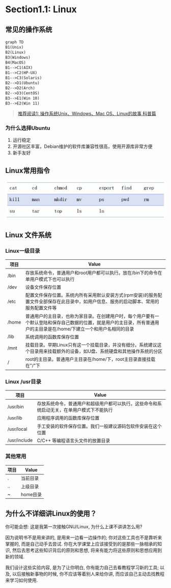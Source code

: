 # Section1.1: Linux

## 常见的操作系统

```mermaid
graph TD
B1(Unix)
B2(Linux)
B3(Windows)
B4(MacOS)
B1-->C1(AIX)
B1-->C2(HP-UX)
B1-->C3(Solaris)
B2-->D1(Ubuntu)
B2-->D2(Arch)
B2-->D3(CentOS)
B3-->E1(Win 10)
B3-->E2(Win 11)
```

> [推荐阅读1: 操作系统Unix、Windows、Mac OS、Linux的故事 科普篇](https://blog.csdn.net/zhanghow/article/details/53542397)

### 为什么选择Ubuntu

1. 运行稳定
2. 开源社区丰富，Debian维护的软件库兼容性很高，使用开源库非常方便
3. 新手友好

## Linux常用指令

![](./assets/Commands.png)

## Linux 文件系统

### Linux一级目录

|项目|Value|
|-|-|
|/bin|存放系统命令，普通用户和root用户都可以执行。放在/bin下的命令在单用户模式下也可以执行|
|/dev|设备文件保存位置|
|/etc|配置文件保存位置。系统内所有采用默认安装方式(rpm安装)的服务配置文件全部保存在此目录中，如用户信息、服务的启动脚本、常用的服务配置文件等|
|/home|普通用户的主目录，也称为家目录。在创建用户时，每个用户要有一个默认登陆和保存自己数据的位置，就是用户的主目录，所有普通用户的主目录是在/home/下建立一个和用户名相同的目录|
|/lib|系统调用的函数库保存位置|
|/mnt|挂载目录。早期Linux只有这一个挂载目录，并没有细分。系统建议这个目录用来挂载额外的设备，如U盘、系统硬盘和其他操作系统的分区|
|/|root的主目录。普通用户主目录在/home/下，root主目录直接挂载在"/"下|

### Linux /usr目录

|项目|Value|
|-|-|
|/usr/bin|存放系统命令，普通用户和超级用户都可以执行。这些命令和系统启动无关，在单用户模式下不能执行|
|/usr/lib|应用程序调用的函数库保存位置|
|/usr/local|手工安装的软件保存位置。我们一般建议源码包软件安装在这个位置|
|/usr/include|C/C++ 等编程语言头文件的放置目录|

### 其他常用

|项目|Value|
|-|-|
|.|当前目录|
|..|上级目录|
|~|home目录|

## 为什么不详细讲Linux的使用？

你可能会想: 这是我第一次接触GNU/Linux, 为什么上课不讲讲怎么用?

因为说明书不是用来讲的, 是用来一边看一边操作的; 你对这些工具也不是靠听来掌握的, 而是自己动手去尝试. 你在大学课堂上应该接受到的是那些一脉相承的知识, 然后去思考这些知识背后的原则和思想, 将来有能力将这些原则和思想应用到新的领域.

我们设计这些实验内容, 是为了让你明白, 你有能力自己去看教程学习新的工具; 以及, 以后接触新事物的时候, 你不应该等着别人来给你讲, 而应该自己主动去找教程来学习如何使用.